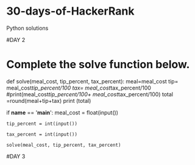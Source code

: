 # 30-days-of-HackerRank
Python solutions

#DAY 2
# Complete the solve function below.
def solve(meal_cost, tip_percent, tax_percent):
    meal=meal_cost
    tip= meal_cost*tip_percent/100
    tax= meal_cost*tax_percent/100
    #print(meal_cost*tip_percent/100+ meal_cost*tax_percent/100)
    total =round(meal+tip+tax)
    print (total)
  
if __name__ == '__main__':
    meal_cost = float(input())

    tip_percent = int(input())

    tax_percent = int(input())

    solve(meal_cost, tip_percent, tax_percent)
 #DAY 3
